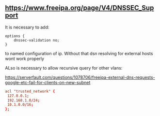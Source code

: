 ## https://www.freeipa.org/page/V4/DNSSEC_Support

It is necessary to add:

```
options {
    dnssec-validation no;
}
```

to named configuration of ip. Without that dsn resolving for external hosts wont work properly

ALso is necessary to allow recursive query for other vlans:

https://serverfault.com/questions/1078706/freeipa-external-dns-requests-google-etc-fail-for-clients-on-new-subnet


```/etc/named/ipa-ext.conf
acl "trusted_network" {
 127.0.0.1;
 192.168.1.0/24; 
 10.1.0.0/16; 
};
```
